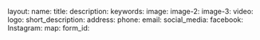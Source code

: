 layout: 
name: 
title: 
description: 
keywords: 
image: 
image-2: 
image-3: 
video:
logo: 
short_description: 
address: 
phone: 
email: 
social_media:
  facebook:
  Instagram:
map: 
form_id:
